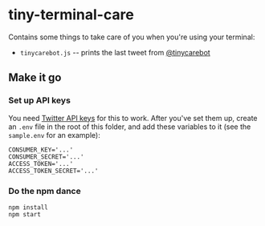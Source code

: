 # tiny-terminal-care
Contains some things to take care of you when you're using your terminal:
- `tinycarebot.js` -- prints the last tweet from [@tinycarebot](https://twitter.com/tinycarebot)

## Make it go

### Set up API keys

You need [Twitter API keys](https://apps.twitter.com/) for this to work.
After you've set them up, create an `.env` file in the root of this
folder, and add these variables to it (see the `sample.env` for an
example):

```
CONSUMER_KEY='...'
CONSUMER_SECRET='...'
ACCESS_TOKEN='...'
ACCESS_TOKEN_SECRET='...'
```

### Do the npm dance

```
npm install
npm start
```
